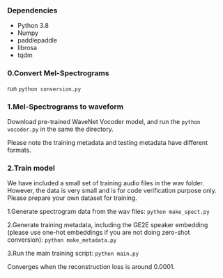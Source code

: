 
### Dependencies
- Python 3.8
- Numpy
- paddlepaddle
- librosa
- tqdm



### 0.Convert Mel-Spectrograms

run ```python conversion.py```


### 1.Mel-Spectrograms to waveform

Download pre-trained WaveNet Vocoder model, and run the ```python vocoder.py``` in the same the directory.

Please note the training metadata and testing metadata have different formats.


### 2.Train model

We have included a small set of training audio files in the wav folder. However, the data is very small and is for code verification purpose only. Please prepare your own dataset for training.

1.Generate spectrogram data from the wav files: ```python make_spect.py```

2.Generate training metadata, including the GE2E speaker embedding (please use one-hot embeddings if you are not doing zero-shot conversion): ```python make_metadata.py```

3.Run the main training script: ```python main.py```

Converges when the reconstruction loss is around 0.0001.



